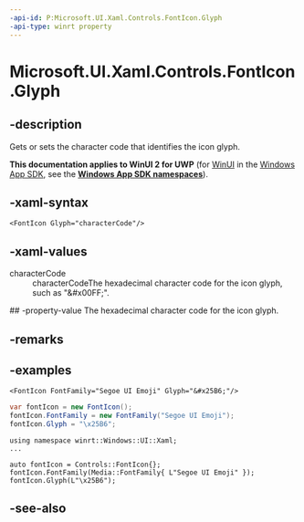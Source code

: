 ```yaml
---
-api-id: P:Microsoft.UI.Xaml.Controls.FontIcon.Glyph
-api-type: winrt property
---
```


<!-- Property syntax
public string Glyph { get;  set; }
-->

# Microsoft.UI.Xaml.Controls.FontIcon.Glyph

## -description
Gets or sets the character code that identifies the icon glyph.

**This documentation applies to WinUI 2 for UWP** (for [WinUI](/windows/apps/winui/winui3/) in the [Windows App SDK](/windows/apps/windows-app-sdk/), see the **[Windows App SDK namespaces](/windows/windows-app-sdk/api/winrt/)**).

## -xaml-syntax
```xaml
<FontIcon Glyph="characterCode"/>
```


## -xaml-values
<dl><dt>characterCode</dt><dd>characterCodeThe hexadecimal character code for the icon glyph, such as "&amp;#x00FF;".</dd>
</dl>
## -property-value
The hexadecimal character code for the icon glyph.

## -remarks

## -examples

```xaml
<FontIcon FontFamily="Segoe UI Emoji" Glyph="&#x25B6;"/>
```

```csharp
var fontIcon = new FontIcon();
fontIcon.FontFamily = new FontFamily("Segoe UI Emoji");
fontIcon.Glyph = "\x25B6";
```

```cppwinrt
using namespace winrt::Windows::UI::Xaml;
...

auto fontIcon = Controls::FontIcon{};
fontIcon.FontFamily(Media::FontFamily{ L"Segoe UI Emoji" });
fontIcon.Glyph(L"\x25B6");
```

## -see-also
